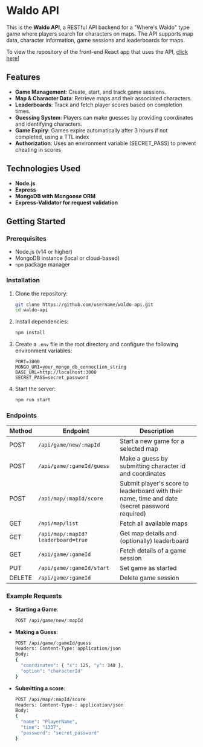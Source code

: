 # Waldo API

This is the **Waldo API**, a RESTful API backend for a "Where's Waldo" type game where players search for characters on maps. The API supports map data, character information, game sessions and leaderboards for maps.

To view the repository of the front-end React app that uses the API, [click here!](https://github.com/gustydev/find-them-all/)

## Features

- **Game Management**: Create, start, and track game sessions.
- **Map & Character Data**: Retrieve maps and their associated characters.
- **Leaderboards**: Track and fetch player scores based on completion times.
- **Guessing System**: Players can make guesses by providing coordinates and identifying characters.
- **Game Expiry**: Games expire automatically after 3 hours if not completed, using a TTL index
- **Authorization**: Uses an environment variable (SECRET_PASS) to prevent cheating in scores

## Technologies Used

- **Node.js**
- **Express**
- **MongoDB with Mongoose ORM**
- **Express-Validator for request validation**

## Getting Started

### Prerequisites

- Node.js (v14 or higher)
- MongoDB instance (local or cloud-based)
- `npm` package manager

### Installation

1. Clone the repository:
   ```bash
   git clone https://github.com/username/waldo-api.git
   cd waldo-api
   ```

2. Install dependencies:
   ```bash
   npm install
   ```

3. Create a `.env` file in the root directory and configure the following environment variables:

   ```
   PORT=3000
   MONGO_URI=your_mongo_db_connection_string
   BASE_URL=http://localhost:3000
   SECRET_PASS=secret_password
   ```

4. Start the server:
   ```bash
   npm run start
   ```

### Endpoints

| Method | Endpoint                         | Description                                      |
|--------|----------------------------------|--------------------------------------------------|
| POST   | `/api/game/new/:mapId`           | Start a new game for a selected map              |
| POST   | `/api/game/:gameId/guess`        | Make a guess by submitting character id and coordinates |
| POST   | `/api/map/:mapId/score`           | Submit player's score to leaderboard with their name, time and date (secret password required) |
| GET    | `/api/map/list`                  | Fetch all available maps                         |
| GET    | `/api/map/:mapId?leaderboard=true` | Get map details and (optionally) leaderboard                |
| GET    | `/api/game/:gameId`              | Fetch details of a game session          |
| PUT    | `/api/game/:gameId/start`             | Set game as started                              |
| DELETE | `/api/game/:gameId`                   | Delete game session                              |

### Example Requests

- **Starting a Game**:
   ```bash
   POST /api/game/new/:mapId
   ```

- **Making a Guess**:
   ```bash
   POST /api/game/:gameId/guess
   Headers: Content-Type: application/json
   Body:
   {
     "coordinates": { "x": 125, "y": 340 },
     "option": "characterId"
   }
   ```
- **Submitting a score**:
  ```bash
  POST /api/map/:mapId/score
  Headers: Content-Type-: application/json
  Body:
  {
    "name": "PlayerName",
    "time": "1337",
    "password": "secret_password"
  }
  ```
